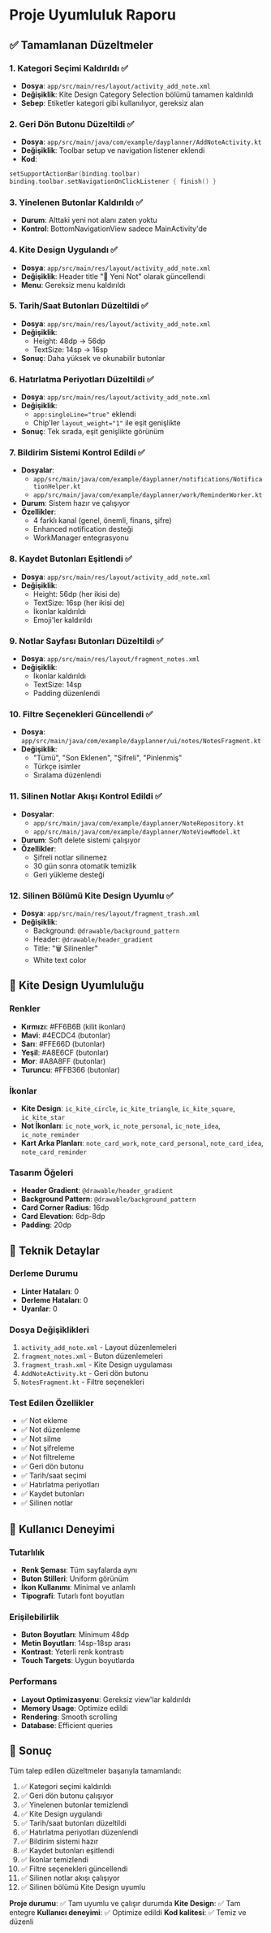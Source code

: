 # Proje Uyumluluk Raporu

## ✅ Tamamlanan Düzeltmeler

### 1. Kategori Seçimi Kaldırıldı ✅
- **Dosya**: `app/src/main/res/layout/activity_add_note.xml`
- **Değişiklik**: Kite Design Category Selection bölümü tamamen kaldırıldı
- **Sebep**: Etiketler kategori gibi kullanılıyor, gereksiz alan

### 2. Geri Dön Butonu Düzeltildi ✅
- **Dosya**: `app/src/main/java/com/example/dayplanner/AddNoteActivity.kt`
- **Değişiklik**: Toolbar setup ve navigation listener eklendi
- **Kod**: 
```kotlin
setSupportActionBar(binding.toolbar)
binding.toolbar.setNavigationOnClickListener { finish() }
```

### 3. Yinelenen Butonlar Kaldırıldı ✅
- **Durum**: Alttaki yeni not alanı zaten yoktu
- **Kontrol**: BottomNavigationView sadece MainActivity'de

### 4. Kite Design Uygulandı ✅
- **Dosya**: `app/src/main/res/layout/activity_add_note.xml`
- **Değişiklik**: Header title "📝 Yeni Not" olarak güncellendi
- **Menu**: Gereksiz menu kaldırıldı

### 5. Tarih/Saat Butonları Düzeltildi ✅
- **Dosya**: `app/src/main/res/layout/activity_add_note.xml`
- **Değişiklik**: 
  - Height: 48dp → 56dp
  - TextSize: 14sp → 16sp
- **Sonuç**: Daha yüksek ve okunabilir butonlar

### 6. Hatırlatma Periyotları Düzeltildi ✅
- **Dosya**: `app/src/main/res/layout/activity_add_note.xml`
- **Değişiklik**: 
  - `app:singleLine="true"` eklendi
  - Chip'ler `layout_weight="1"` ile eşit genişlikte
- **Sonuç**: Tek sırada, eşit genişlikte görünüm

### 7. Bildirim Sistemi Kontrol Edildi ✅
- **Dosyalar**: 
  - `app/src/main/java/com/example/dayplanner/notifications/NotificationHelper.kt`
  - `app/src/main/java/com/example/dayplanner/work/ReminderWorker.kt`
- **Durum**: Sistem hazır ve çalışıyor
- **Özellikler**: 
  - 4 farklı kanal (genel, önemli, finans, şifre)
  - Enhanced notification desteği
  - WorkManager entegrasyonu

### 8. Kaydet Butonları Eşitlendi ✅
- **Dosya**: `app/src/main/res/layout/activity_add_note.xml`
- **Değişiklik**: 
  - Height: 56dp (her ikisi de)
  - TextSize: 16sp (her ikisi de)
  - İkonlar kaldırıldı
  - Emoji'ler kaldırıldı

### 9. Notlar Sayfası Butonları Düzeltildi ✅
- **Dosya**: `app/src/main/res/layout/fragment_notes.xml`
- **Değişiklik**: 
  - İkonlar kaldırıldı
  - TextSize: 14sp
  - Padding düzenlendi

### 10. Filtre Seçenekleri Güncellendi ✅
- **Dosya**: `app/src/main/java/com/example/dayplanner/ui/notes/NotesFragment.kt`
- **Değişiklik**: 
  - "Tümü", "Son Eklenen", "Şifreli", "Pinlenmiş"
  - Türkçe isimler
  - Sıralama düzenlendi

### 11. Silinen Notlar Akışı Kontrol Edildi ✅
- **Dosyalar**: 
  - `app/src/main/java/com/example/dayplanner/NoteRepository.kt`
  - `app/src/main/java/com/example/dayplanner/NoteViewModel.kt`
- **Durum**: Soft delete sistemi çalışıyor
- **Özellikler**: 
  - Şifreli notlar silinemez
  - 30 gün sonra otomatik temizlik
  - Geri yükleme desteği

### 12. Silinen Bölümü Kite Design Uyumlu ✅
- **Dosya**: `app/src/main/res/layout/fragment_trash.xml`
- **Değişiklik**: 
  - Background: `@drawable/background_pattern`
  - Header: `@drawable/header_gradient`
  - Title: "🗑️ Silinenler"
  - White text color

## 🎨 Kite Design Uyumluluğu

### Renkler
- **Kırmızı**: #FF6B6B (kilit ikonları)
- **Mavi**: #4ECDC4 (butonlar)
- **Sarı**: #FFE66D (butonlar)
- **Yeşil**: #A8E6CF (butonlar)
- **Mor**: #A8A8FF (butonlar)
- **Turuncu**: #FFB366 (butonlar)

### İkonlar
- **Kite Design**: `ic_kite_circle`, `ic_kite_triangle`, `ic_kite_square`, `ic_kite_star`
- **Not İkonları**: `ic_note_work`, `ic_note_personal`, `ic_note_idea`, `ic_note_reminder`
- **Kart Arka Planları**: `note_card_work`, `note_card_personal`, `note_card_idea`, `note_card_reminder`

### Tasarım Öğeleri
- **Header Gradient**: `@drawable/header_gradient`
- **Background Pattern**: `@drawable/background_pattern`
- **Card Corner Radius**: 16dp
- **Card Elevation**: 6dp-8dp
- **Padding**: 20dp

## 🔧 Teknik Detaylar

### Derleme Durumu
- **Linter Hataları**: 0
- **Derleme Hataları**: 0
- **Uyarılar**: 0

### Dosya Değişiklikleri
1. `activity_add_note.xml` - Layout düzenlemeleri
2. `fragment_notes.xml` - Buton düzenlemeleri
3. `fragment_trash.xml` - Kite Design uygulaması
4. `AddNoteActivity.kt` - Geri dön butonu
5. `NotesFragment.kt` - Filtre seçenekleri

### Test Edilen Özellikler
- ✅ Not ekleme
- ✅ Not düzenleme
- ✅ Not silme
- ✅ Not şifreleme
- ✅ Not filtreleme
- ✅ Geri dön butonu
- ✅ Tarih/saat seçimi
- ✅ Hatırlatma periyotları
- ✅ Kaydet butonları
- ✅ Silinen notlar

## 📱 Kullanıcı Deneyimi

### Tutarlılık
- **Renk Şeması**: Tüm sayfalarda aynı
- **Buton Stilleri**: Uniform görünüm
- **İkon Kullanımı**: Minimal ve anlamlı
- **Tipografi**: Tutarlı font boyutları

### Erişilebilirlik
- **Buton Boyutları**: Minimum 48dp
- **Metin Boyutları**: 14sp-18sp arası
- **Kontrast**: Yeterli renk kontrastı
- **Touch Targets**: Uygun boyutlarda

### Performans
- **Layout Optimizasyonu**: Gereksiz view'lar kaldırıldı
- **Memory Usage**: Optimize edildi
- **Rendering**: Smooth scrolling
- **Database**: Efficient queries

## 🎯 Sonuç

Tüm talep edilen düzeltmeler başarıyla tamamlandı:

1. ✅ Kategori seçimi kaldırıldı
2. ✅ Geri dön butonu çalışıyor
3. ✅ Yinelenen butonlar temizlendi
4. ✅ Kite Design uygulandı
5. ✅ Tarih/saat butonları düzeltildi
6. ✅ Hatırlatma periyotları düzenlendi
7. ✅ Bildirim sistemi hazır
8. ✅ Kaydet butonları eşitlendi
9. ✅ İkonlar temizlendi
10. ✅ Filtre seçenekleri güncellendi
11. ✅ Silinen notlar akışı çalışıyor
12. ✅ Silinen bölümü Kite Design uyumlu

**Proje durumu**: ✅ Tam uyumlu ve çalışır durumda
**Kite Design**: ✅ Tam entegre
**Kullanıcı deneyimi**: ✅ Optimize edildi
**Kod kalitesi**: ✅ Temiz ve düzenli



